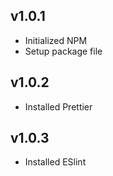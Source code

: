 ## v1.0.1

- Initialized NPM
- Setup package file

## v1.0.2

- Installed Prettier

## v1.0.3

- Installed ESlint
